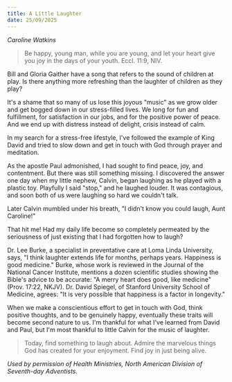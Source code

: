 ```yaml
---
title: A Little Laughter
date: 25/09/2025
---
```


_Caroline Watkins_

> <p></p>
> Be happy, young man, while you are young, and let your heart give you joy in the days of your youth. Eccl. 11:9, NIV.

Bill and Gloria Gaither have a song that refers to the sound of children at play. Is there anything more refreshing than the laughter of children as they play?

It's a shame that so many of us lose this joyous "music" as we grow older and get bogged down in our stress-filled lives. We long for fun and fulfillment, for satisfaction in our jobs, and for the positive power of peace. And we end up with distress instead of delight, crisis instead of calm.

In my search for a stress-free lifestyle, I've followed the example of King David and tried to slow down and get in touch with God through prayer and meditation.

As the apostle Paul admonished, I had sought to find peace, joy, and contentment. But there was still something missing. I discovered the answer one day when my little nephew, Calvin, began laughing as he played with a plastic toy. Playfully I said "stop," and he laughed louder. It was contagious, and soon both of us were laughing so hard we couldn't talk.

Later Calvin mumbled under his breath, "I didn't know you could laugh, Aunt Caroline!"

That hit me! Had my daily life become so completely permeated by the seriousness of just existing that I had forgotten how to laugh?

Dr. Lee Burke, a specialist in preventative care at Loma Linda University, says, "I think laughter extends life for months, perhaps years. Happiness is good medicine." Burke, whose work is reviewed in the Journal of the National Cancer Institute, mentions a dozen scientific studies showing the Bible's advice to be accurate: "A merry heart does good, like medicine" (Prov. 17:22, NKJV). Dr. David Spiegel, of Stanford University School of Medicine, agrees: "It is very possible that happiness is a factor in longevity."

When we make a conscientious effort to get in touch with God, think positive thoughts, and to be genuinely happy, eventually these traits will become second nature to us. I'm thankful for what I've learned from David and Paul, but I'm most thankful to little Calvin for the music of laughter.

> <callout></callout>
> Today, find something to laugh about. Admire the marvelous things God has created for your enjoyment. Find joy in just being alive.

_Used by permission of Health Ministries, North American Division of Seventh-day Adventists._